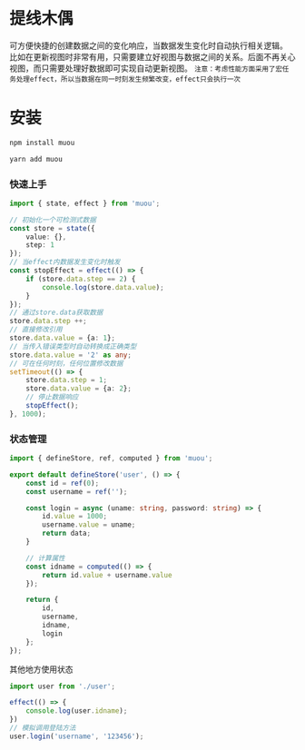 # 提线木偶
可方便快捷的创建数据之间的变化响应，当数据发生变化时自动执行相关逻辑。
比如在更新视图时非常有用，只需要建立好视图与数据之间的关系。后面不再关心视图，而只需要处理好数据即可实现自动更新视图。
`注意：考虑性能方面采用了宏任务处理effect，所以当数据在同一时刻发生频繁改变，effect只会执行一次`
# 安装

```sh
npm install muou
```

```sh
yarn add muou
```

### 快速上手

```ts
import { state, effect } from 'muou';

// 初始化一个可检测式数据
const store = state({
    value: {},
    step: 1
});
// 当effect内数据发生变化时触发
const stopEffect = effect(() => {
    if (store.data.step == 2) {
        console.log(store.data.value);
    }
});
// 通过store.data获取数据
store.data.step ++;
// 直接修改引用
store.data.value = {a: 1};
// 当传入错误类型时自动转换成正确类型
store.data.value = '2' as any;
// 可在任何时刻，任何位置修改数据
setTimeout(() => {
    store.data.step = 1;
    store.data.value = {a: 2};
    // 停止数据响应
    stopEffect();
}, 1000);
```

### 状态管理
```ts
import { defineStore, ref, computed } from 'muou';

export default defineStore('user', () => {
    const id = ref(0);
    const username = ref('');

    const login = async (uname: string, password: string) => {
        id.value = 1000;
        username.value = uname;
        return data;
    }

    // 计算属性
    const idname = computed(() => {
        return id.value + username.value
    });

    return {
        id,
        username,
        idname,
        login
    };
});
```
其他地方使用状态
```ts
import user from './user';

effect(() => {
    console.log(user.idname);
})
// 模拟调用登陆方法
user.login('username', '123456');
```